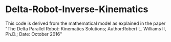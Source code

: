 # Delta-Robot-Inverse-Kinematics
This code is derived from the mathematical model as explained in the paper "The Delta Parallel Robot: Kinematics Solutions; Author:Robert L. Williams II, Ph.D.; Date: October 2016" 
